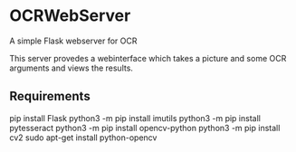 # OCRWebServer
A simple Flask webserver for OCR

This server provedes a webinterface which takes a picture and some OCR arguments and views the results.

## Requirements
pip install Flask
python3 -m pip install imutils
python3 -m pip install pytesseract
python3 -m pip install opencv-python
python3 -m pip install cv2
sudo apt-get install python-opencv
